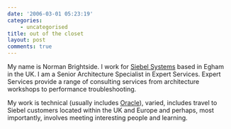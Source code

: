 ```yaml
---
date: '2006-03-01 05:23:19'
categories:
    - uncategorised
title: out of the closet
layout: post
comments: true
---
```


My name is Norman Brightside. I work for [Siebel
Systems](http://www.siebel.com/) based in Egham in the UK. I am a Senior
Architecture Specialist in Expert Services. Expert Services provide a
range of consulting services from architecture workshops to performance
troubleshooting.

My work is technical (usually includes
[Oracle](http://www.oracle.com/)), varied, includes travel to Siebel
customers located within the UK and Europe and perhaps, most
importantly, involves meeting interesting people and learning.
